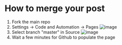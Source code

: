 # How to merge your post

1. Fork the main repo
2. Settings -> Code and Automation -> Pages ![image](https://user-images.githubusercontent.com/31974070/159055234-5ec4861e-87ca-459c-8093-ba9fd943d42c.png)
3. Select branch "master" in Source ![image](https://user-images.githubusercontent.com/31974070/159055294-e38e9dc8-6053-4fe7-8a04-307272198403.png)
4. Wait a few minutes for Github to populate the page

